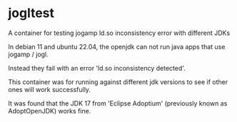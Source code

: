 # jogltest

A container for testing jogamp ld.so inconsistency error with different JDKs

In debian 11 and ubuntu 22.04, the openjdk can not run  java apps that use jogamp / jogl.

Instead they fail with an error 'ld.so inconsistency detected'.

This container was for running against different jdk versions to see if other ones will work successfully.

It was found that the JDK 17 from 'Eclipse Adoptium' (previously known as AdoptOpenJDK) works fine.
